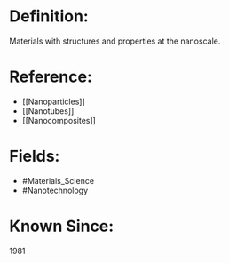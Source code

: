 

# Definition:
Materials with structures and properties at the nanoscale.

# Reference:
- [[Nanoparticles]]
- [[Nanotubes]]
- [[Nanocomposites]]

# Fields: 
- #Materials_Science
- #Nanotechnology

# Known Since:
1981

